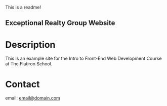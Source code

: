 This is a readme!

Exceptional Realty Group Website
----

# Description

This is an example site for the Intro to Front-End Web Development Course at The Flatiron School.

# Contact

email: email@domain.com
